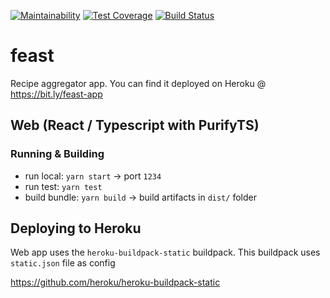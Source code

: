 [![Maintainability](https://api.codeclimate.com/v1/badges/517ed4cf27196fb7c2b0/maintainability)](https://codeclimate.com/github/ddubson/feast/maintainability)
[![Test Coverage](https://api.codeclimate.com/v1/badges/517ed4cf27196fb7c2b0/test_coverage)](https://codeclimate.com/github/ddubson/feast/test_coverage)
[![Build Status](https://travis-ci.org/ddubson/feast.svg?branch=master)](https://travis-ci.org/ddubson/feast)

# feast

Recipe aggregator app. You can find it deployed on Heroku @ https://bit.ly/feast-app

## Web (React / Typescript with PurifyTS)

### Running & Building

- run local: `yarn start` -> port `1234`
- run test: `yarn test`
- build bundle: `yarn build` -> build artifacts in `dist/` folder

## Deploying to Heroku

Web app uses the `heroku-buildpack-static` buildpack. This buildpack uses `static.json` file as config

https://github.com/heroku/heroku-buildpack-static
